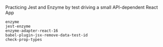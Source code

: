 Practicing Jest and Enzyme by test driving a small API-dependent React App

```
enzyme
jest-enzyme
enzyme-adapter-react-16
babel-plugin-jsx-remove-data-test-id
check-prop-types
```